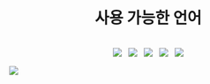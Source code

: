 <h1 align="center">사용 가능한 언어</h1>
<p align="center">
  <br>
  <img src="https://img.shields.io/badge/C-00599C?style=for-the-badge&logo=c&logoColor=white" />&nbsp;&nbsp;
  <img src="https://img.shields.io/badge/Python-14354C?style=for-the-badge&logo=python&logoColor=white" />&nbsp;&nbsp;
  <img src="https://img.shields.io/badge/Node.js-43853D?style=for-the-badge&logo=node.js&logoColor=white" />&nbsp;&nbsp;
  <img src="https://img.shields.io/badge/PHP-777BB4?style=for-the-badge&logo=php&logoColor=white" />&nbsp;&nbsp;
  <img src="https://img.shields.io/badge/HTML5-E34F26?style=for-the-badge&logo=html5&logoColor=white" />
</p>
<img src="https://img.shields.io/badge/Visual_Studio_Code-0078D4?style=for-the-badge&logo=visual%20studio%20code&logoColor=white" />
